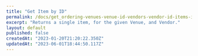 ```yaml
---
title: "Get Item by ID"
permalink: /docs/get_ordering-venues-venue-id-vendors-vendor-id-items-item-id-1
excerpt: "Returns a single item, for the given Venue, and Vendor."
layout: default
published: false
createdAt: "2023-01-20T21:20:22.350Z"
updatedAt: "2023-06-01T18:44:50.117Z"
---
```

